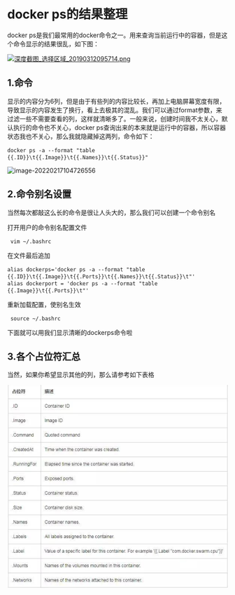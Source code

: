# docker ps的结果整理

docker ps是我们最常用的docker命令之一。用来查询当前运行中的容器，但是这个命令显示的结果很乱，如下图：

[![深度截图_选择区域_20190312095714.png](https://liyangweb.com/wp-content/uploads/emlog/201903/eca71552355850.png)](https://liyangweb.com/wp-content/uploads/emlog/201903/eca71552355850.png)



## 1.命令

显示的内容分为6列，但是由于有些列的内容比较长，再加上电脑屏幕宽度有限，导致显示的内容发生了换行，看上去极其的混乱。我们可以通过format参数，来过滤一些不需要查看的列，这样就清晰多了。一般来说，创建时间我不太关心，默认执行的命令也不关心，docker ps查询出来的本来就是运行中的容器，所以容器状态我也不关心，那么我就隐藏掉这两列，命令如下：

```
docker ps -a --format "table {{.ID}}\t{{.Image}}\t{{.Names}}\t{{.Status}}"
```

![image-20220217104726556](C:\Users\Adnim\AppData\Roaming\Typora\typora-user-images\image-20220217104726556.png)



## 2.命令别名设置

当然每次都敲这么长的命令是很让人头大的，那么我们可以创建一个命令别名

打开用户的命令别名配置文件

```
 vim ~/.bashrc
```

在文件最后追加 

```
alias dockerps='docker ps -a --format "table {{.ID}}\t{{.Image}}\t{{.Ports}}\t{{.Names}}\t{{.Status}}\t"'
alias dockerport = 'docker ps -a --format "table {{.Image}}\t{{.Ports}}\t"'
```

重新加载配置，使别名生效

```
 source ~/.bashrc
```

下面就可以用我们显示清晰的dockerps命令啦

## 3.各个占位符汇总

当然，如果你希望显示其他的列，那么请参考如下表格

![image-20230104163056334](https://raw.githubusercontent.com/qkd90/figureBed/main/202301041630409.png)